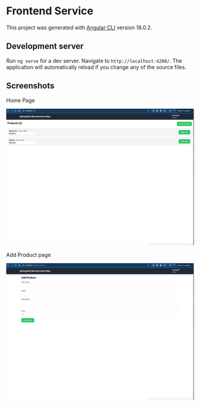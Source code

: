 # Frontend Service

This project was generated with [Angular CLI](https://github.com/angular/angular-cli) version 18.0.2.

## Development server

Run `ng serve` for a dev server. Navigate to `http://localhost:4200/`. The application will automatically reload if you change any of the source files.

## Screenshots

Home Page

![img.png](screenshots/img.png)

Add Product page

![img_1.png](screenshots/img_1.png)
